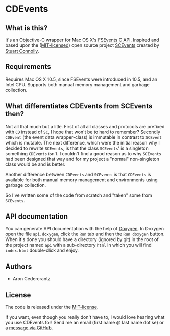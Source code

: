 # CDEvents #

## What is this? ##
It's an Objective-C wrapper for Mac OS X's [FSEvents C API](http://developer.apple.com/mac/library/documentation/Darwin/Reference/FSEvents_Ref/FSEvents_h/index.html). Inspired and based upon the ([MIT-licensed](http://www.opensource.org/licenses/mit-license.php)) open source project [SCEvents](http://stuconnolly.com/projects/code/) created by [Stuart Connolly](http://stuconnolly.com/).

## Requirements ##
Requires Mac OS X 10.5, since FSEvents were introduced in 10.5, and an Intel CPU. Supports both manual memory management and garbage collection.

## What differentiates CDEvents from SCEvents then? ##
Not all that much but a litle. First of all all classes and protocols are prefixed with `CD` instead of `SC`, I hope that won't be to hard to remember? Secondly `CDEvent` (the event data wrapper-class) is immutable in contrast to `SCEvent` which is mutable. The next difference, which were the initial reason why I decided to rewrite `SCEvents`, is that the class `SCEvents`' is a singleton something `CDEvents` isn't. I couldn't find a good reason as to why `SCEvents` had been designed that way and for my project a "normal" non-singleton class would be and is better.

Another difference between `CDEvents` and `SCEvents` is that `CDEvents` is available for both manual memory management and environments using garbage collection.

So I've written some of the code from scratch and "taken" some from `SCEvents`.

## API documentation ##
You can generate API documentation with the help of [Doxygen](http://www.stack.nl/~dimitri/doxygen/). In Doxygen open the file `api.doxygen`, click the `Run` tab and then the `Run doxygen` button. When it's done you should have a directory (ignored by git) in the root of the project named `api` with a sub-directory `html` in which you will find `index.html` double-click and enjoy.

## Authors ##

* Aron Cedercrantz

## License ##
The code is released under the [MIT-license](http://www.opensource.org/licenses/mit-license.php).

If you want, even though you really don't have to, I would love hearing what you use CDEvents for! Send me an email (first name @ last name dot se) or a [message via GitHub](http://github.com/inbox/new/rastersize).
